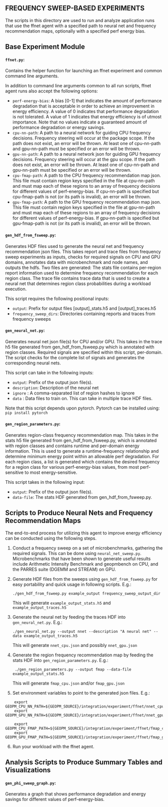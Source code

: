 FREQUENCY SWEEP-BASED EXPERIMENTS
---------------------------------

The scripts in this directory are used to run and analyze application
runs that use the ffnet agent with a specified path to neural net and
frequency recommendation maps, optionally with a specified perf energy bias.

## Base Experiment Module

#### `ffnet.py`:

  Contains the helper function for launching an ffnet experiment and
  common command line arguments.

  In addition to command line arguments common to all run scripts,
  ffnet agent runs also accept the following options:

  - `perf-energy-bias`: A bias [0-1] that indicates the amount of performance
                        degradation that is acceptable in order to achieve an 
                        improvement in energy efficiency. A value of 0 indicates
                        that performance degradation is not tolerated. A value
                        of 1 indicates that energy efficiency is of utmost
                        importance. Note that no values indicate a guaranteed
                        amount of performance degradation or energy savings.
  - `cpu-nn-path`: A path to a neural network for guiding CPU frequency decisions.
                   Frequency steering will occur at the package scope. If the path
                   does not exist, an error will be thrown. At least one of 
                   cpu-nn-path and gpu-nn-path must be specified or an error will be
                   thrown.
  - `gpu-nn-path`: A path to a neural network json for guiding GPU frequency decisions.
                   Frequency steering will occur at the gpu scope. If the path
                   does not exist, an error will be thrown. At least one of 
                   cpu-nn-path and gpu-nn-path must be specified or an error will be
                   thrown.
  - `cpu-fmap-path`: A path to the CPU frequency recommendation map json. This file
                     must contain region keys specified in the file at cpu-nn-path
                     and must map each of these regions to an array of frequency 
                     decisions for different values of perf-energy-bias. If cpu-nn-path
                     is specified but cpu-fmap-path is not (or its path is invalid),
                     an error will be thrown.
  - `gpu-fmap-path`: A path to the GPU frequency recommendation map json. This file
                     must contain region keys specified in the file at gpu-nn-path
                     and must map each of these regions to an array of frequency 
                     decisions for different values of perf-energy-bias. If gpu-nn-path
                     is specified but gpu-fmap-path is not (or its path is invalid),
                     an error will be thrown.

#### `gen_hdf_from_fsweep.py`:

  Generates HDF files used to generate the neural net and frequency recommendation json files.
  This takes report and trace files from frequency sweep experiments as inputs, checks for
  required signals on CPU and GPU domains, annotates data with microbenchmark and node names,
  and outputs the hdfs. Two files are generated: The stats file contains per-region report
  information used to determine frequency recommendation for each region class. The trace file
  contains trace data that is used to create a neural net that determines region class 
  probabilities during a workload execution.

  This script requires the following positional inputs:

  - `output`: Prefix for output files [output]_stats.h5 and [output]_traces.h5
  - `frequency_sweep_dirs`: Directories containing reports and traces from frequency sweeps

#### `gen_neural_net.py`:

   Generates neural net json file(s) for CPU and/or GPU. This takes in the trace h5 file generated 
   from gen_hdf_from_fsweep.py which is annotated with region classes. Required signals are 
   specified within this script, per-domain. The script checks for the complete list of signals
   and generates the corresponding neural nets.

   This script can take in the following inputs:

   - `output`: Prefix of the output json file(s).
   - `description`: Description of the neural net
   - `ignore` : A comma-separated list of region hashes to ignore
   - `data` : Data files to train on. This can take in multiple trace HDF files.

   Note that this script depends upon pytorch. Pytorch can be installed using: `pip install pytorch`

#### `gen_region_parameters.py`:

   Generates region-class frequency recommendation map. This takes in the stats h5 file
   generated from gen_hdf_from_fsweep.py, which is annotated with region classes and
   contains runtime and per-domain energy information. This is used to generate a
   runtime-frequency relationship and determine minimum energy point within an allowable
   perf degradation. For each region class, a list is generated which contains the 
   desired frequency for a region class for various perf-energy-bias values, from
   most perf-sensitive to most energy-sensitive.

   This script takes in the following input:

   - `output`: Prefix of the output json file(s).
   - `data-file`: The stats HDF generated from gen_hdf_from_fsweep.py.

## Scripts to Produce Neural Nets and Frequency Recommendation Maps

The end-to-end process for utilizing this agent to improve energy efficiency can be conducted
using the following steps.

1. Conduct a frequency sweep on a set of microbenchmarks, gathering the required signals.
   This can be done using `neural_net_sweep.py`. Microbenchmarks that have been shown to
   generate useful results include Arithmetic Intensity Benchmark and geopmbench on CPU,
   and the PARRES suite (DGEMM and STREAM) on GPU.

2. Generate HDF files from the sweeps using `gen_hdf_from_fsweep.py` for easy portability
   and quick usage in following scripts. E.g.:

    ```
    ./gen_hdf_from_fsweep.py example_output frequency_sweep_output_dir
    ```
    This will generate `example_output_stats.h5` and `example_output_traces.h5`

3. Generate the neural net by feeding the traces HDF into `gen_neural_net.py`. E.g.:

    ```
    ./gen_neural_net.py --output nnet --description "A neural net" --data example_output_traces.h5
    ```
    This will generate `nnet_cpu.json` and possibly `nnet_gpu.json`

4. Generate the region frequency recommendation map by feeding the stats HDF into
   `gen_region_parameters.py`. E.g.:

   ```
    ./gen_region_parameters.py --output fmap --data-file example_output_stats.h5
   ```
    This will generate `fmap_cpu.json` and/or `fmap_gpu.json`

5. Set environment variables to point to the generated json files. E.g.:

```
    export GEOPM_CPU_NN_PATH=${GEOPM_SOURCE}/integration/experiment/ffnet/nnet_cpu.json
    export GEOPM_GPU_NN_PATH=${GEOPM_SOURCE}/integration/experiment/ffnet/nnet_gpu.json

    export GEOPM_CPU_FMAP_PATH=${GEOPM_SOURCE}/integration/experiment/ffnet/fmap_cpu.json
    export GEOPM_GPU_FMAP_PATH=${GEOPM_SOURCE}/integration/experiment/ffnet/fmap_gpu.json
``` 

6. Run your workload with the ffnet agent.

## Analysis Scripts to Produce Summary Tables and Visualizations

#### `gen_phi_sweep_graph.py`:

  Generates a graph that shows performance degradation and energy savings for different
  values of perf-energy-bias.
